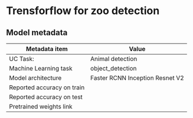 # Trensforflow for zoo detection


## Model metadata

| Metadata item | Value |
| ---- | ---- | 
| UC Task: | Animal detection |
| Machine Learning task | object_detection |
| Model architecture | Faster RCNN Inception Resnet V2 |
| Reported accuracy on train |  |
| Reported accuracy on test |  |
| Pretrained weights link | |


